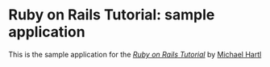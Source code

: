 # Ruby on Rails Tutorial: sample application

This is the sample application for 
the [*Ruby on Rails Tutorial*](http://railstutorial.org)
by [Michael Hartl](http://micahelhartl.com)
